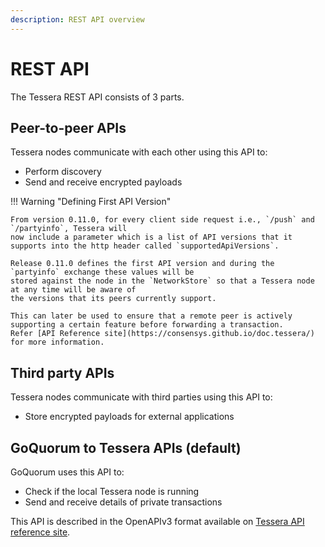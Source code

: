 ```yaml
---
description: REST API overview
---
```


# REST API

The Tessera REST API consists of 3 parts.

## Peer-to-peer APIs

Tessera nodes communicate with each other using this API to:

- Perform discovery
- Send and receive encrypted payloads

!!! Warning "Defining First API Version"

    From version 0.11.0, for every client side request i.e., `/push` and `/partyinfo`, Tessera will
    now include a parameter which is a list of API versions that it supports into the http header called `supportedApiVersions`.

    Release 0.11.0 defines the first API version and during the `partyinfo` exchange these values will be
    stored against the node in the `NetworkStore` so that a Tessera node at any time will be aware of
    the versions that its peers currently support.

    This can later be used to ensure that a remote peer is actively supporting a certain feature before forwarding a transaction.
    Refer [API Reference site](https://consensys.github.io/doc.tessera/) for more information.

## Third party APIs

Tessera nodes communicate with third parties using this API to:

- Store encrypted payloads for external applications

## GoQuorum to Tessera APIs (default)

GoQuorum uses this API to:

- Check if the local Tessera node is running
- Send and receive details of private transactions

This API is described in the OpenAPIv3 format available on
[Tessera API reference site](https://consensys.github.io/doc.tessera/).
